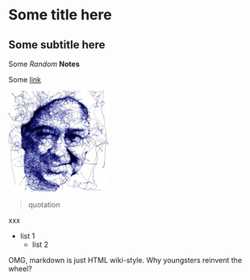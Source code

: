 # Some title here

## Some subtitle here

Some _Random_ **Notes** 

Some [link](www.google.com)

![me](https://github.com/shikida/random_notes/blob/main/img/1622839212347.jpg)

>quotation

xxx

* list 1
  * list 2

OMG, markdown is just HTML wiki-style. Why youngsters reinvent the wheel?
